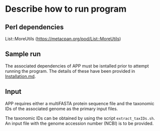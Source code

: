 # Describe how to run program

## Perl dependencies
 List::MoreUtils (https://metacpan.org/pod/List::MoreUtils)

## Sample run
The associated dependencies of APP must be isntalled prior to attempt running the program. The details of these have been provided in [Installation.md](https://github.com/sohamsg90/APP-Alieness-by-Phyletic-Pattern/blob/main/docs/Installation.md). 

## Input
APP requires either a multiFASTA protein sequence file and the taxonomic IDs of the associated genome as the primary input files. 

The taxonomic IDs can be obtained by using the script `extract_taxIDs.sh`. An input file with the genome accession number (NCBI) is to be provided.




